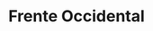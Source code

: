 ﻿---
title: "Frente Occidental"
permalink: periodes_311.html
layout: periode
dataInici: 1914-08-04
dataFi: 1918-11-11
sidebar: periodes
pares:
  - id: 310
    title: "Primera Guerra Mundial"
    dataInici: "(1914-07-28)"
    dataFi: "(1918-11-11)"

fills:
  - id: 313
    title: "Ofensiva de 1914"
    dataInici: "(1914-08-04)"
    dataFi: "(1914-11-22)"

  - id: 431
    title: "Primera Batalla del Marne"
    dataInici: "(1914-09-06)"
    dataFi: "(1914-09-12)"

  - id: 432
    title: "Guerra de Trincheras"
    dataInici: "(1914-10-19)"
    dataFi: "(1918-03-21)"

  - id: 743
    title: "Ofensiva de Primavera"
    dataInici: "(1918-03-21)"
    dataFi: "(1918-07-18)"

jocsPrincipals:
  - title: "To The Last Man!"
    bggId: 21414
    dataInici: 
    dataFi: 

  - title: "What Price Glory?"
    bggId: 42783
    dataInici: 
    dataFi: 

jocsEscenaris:
jocsEpoca:
jocsEpocaEscenaris:
---

